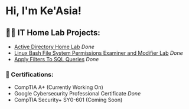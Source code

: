 <h1>Hi, I'm Ke'Asia! </h1>

<h2>👩‍💻 IT Home Lab Projects:</h2>

- [Active Directory Home Lab](https://github.com/KeasiaCyber/ActiveDirectoryLab/tree/main) *Done*
- [Linux Bash File System Permissions Examiner and Modifier Lab](https://github.com/KeasiaCyber/Manage_File_Permission_With_LinuxLab) *Done*
- [Apply Filters To SQL Queries](https://github.com/KeasiaCyber/SQL_Queries_Lab) *Done*

<h3>📜 Certifications: </h3>

- CompTIA A+ (Currently Working On)
- Google Cybersecurity Professional Certificate *Done*
- CompTIA Security+ SY0-601 (Coming Soon)




<!--
**KeasiaCyber/KeasiaCyber** is a ✨ _special_ ✨ repository because its `README.md` (this file) appears on your GitHub profile.

Here are some ideas to get you started:

- 🔭 I’m currently working on ...
- 🌱 I’m currently learning ...
- 👯 I’m looking to collaborate on ...
- 🤔 I’m looking for help with ...
- 💬 Ask me about ...
- 📫 How to reach me: ...
- 😄 Pronouns: ...
- ⚡ Fun fact: ...
-->
